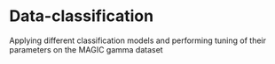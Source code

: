 # Data-classification
Applying different classification models  and performing tuning of their parameters on the MAGIC gamma dataset
